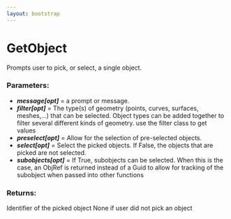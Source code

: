 ```yaml
---
layout: bootstrap
---
```


# GetObject

Prompts user to pick, or select, a single object.
          

### Parameters:

- ***message[opt]*** = a prompt or message.
- ***filter[opt]*** = The type(s) of geometry (points, curves, surfaces, meshes,...)
    that can be selected. Object types can be added together to filter
    several different kinds of geometry. use the filter class to get values
- ***preselect[opt]*** =  Allow for the selection of pre-selected objects.
- ***select[opt]*** = Select the picked objects.  If False, the objects that are
    picked are not selected.
- ***subobjects[opt]*** = If True, subobjects can be selected. When this is the
    case, an ObjRef is returned instead of a Guid to allow for tracking
    of the subobject when passed into other functions
        

### Returns:


Identifier of the picked object
None if user did not pick an object
        


